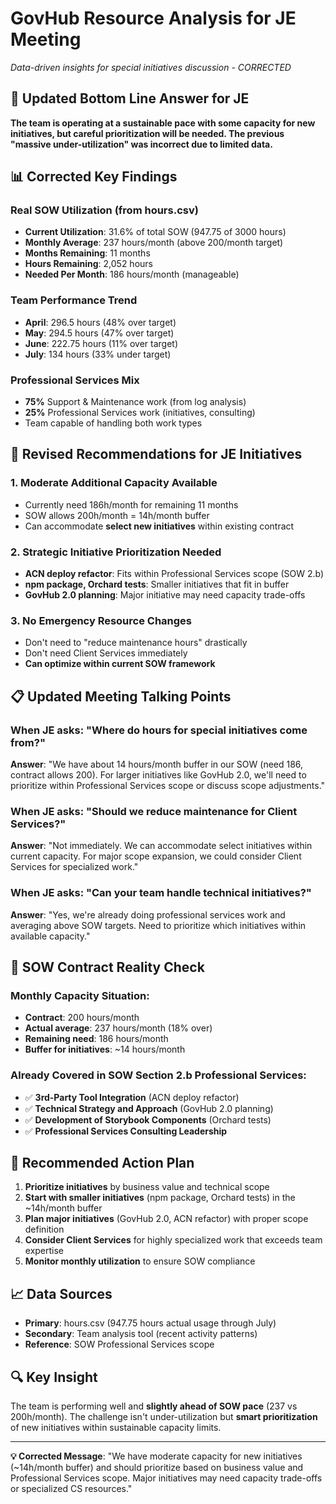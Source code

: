 # GovHub Resource Analysis for JE Meeting
*Data-driven insights for special initiatives discussion - CORRECTED*

## 🎯 **Updated Bottom Line Answer for JE**

**The team is operating at a sustainable pace with some capacity for new initiatives, but careful prioritization will be needed. The previous "massive under-utilization" was incorrect due to limited data.**

## 📊 **Corrected Key Findings**

### Real SOW Utilization (from hours.csv)
- **Current Utilization**: 31.6% of total SOW (947.75 of 3000 hours)
- **Monthly Average**: 237 hours/month (above 200/month target)
- **Months Remaining**: 11 months  
- **Hours Remaining**: 2,052 hours
- **Needed Per Month**: 186 hours/month (manageable)

### Team Performance Trend
- **April**: 296.5 hours (48% over target)
- **May**: 294.5 hours (47% over target)  
- **June**: 222.75 hours (11% over target)
- **July**: 134 hours (33% under target)

### Professional Services Mix
- **75%** Support & Maintenance work (from log analysis)
- **25%** Professional Services work (initiatives, consulting)
- Team capable of handling both work types

## 🎯 **Revised Recommendations for JE Initiatives**

### 1. **Moderate Additional Capacity Available**
- Currently need 186h/month for remaining 11 months
- SOW allows 200h/month = 14h/month buffer
- Can accommodate **select new initiatives** within existing contract

### 2. **Strategic Initiative Prioritization Needed**
- **ACN deploy refactor**: Fits within Professional Services scope (SOW 2.b)
- **npm package, Orchard tests**: Smaller initiatives that fit in buffer
- **GovHub 2.0 planning**: Major initiative may need capacity trade-offs

### 3. **No Emergency Resource Changes**
- Don't need to "reduce maintenance hours" drastically
- Don't need Client Services immediately
- **Can optimize within current SOW framework**

## 📋 **Updated Meeting Talking Points**

### When JE asks: "Where do hours for special initiatives come from?"
**Answer**: "We have about 14 hours/month buffer in our SOW (need 186, contract allows 200). For larger initiatives like GovHub 2.0, we'll need to prioritize within Professional Services scope or discuss scope adjustments."

### When JE asks: "Should we reduce maintenance for Client Services?"
**Answer**: "Not immediately. We can accommodate select initiatives within current capacity. For major scope expansion, we could consider Client Services for specialized work."

### When JE asks: "Can your team handle technical initiatives?"
**Answer**: "Yes, we're already doing professional services work and averaging above SOW targets. Need to prioritize which initiatives within available capacity."

## 🔧 **SOW Contract Reality Check**

### Monthly Capacity Situation:
- **Contract**: 200 hours/month
- **Actual average**: 237 hours/month (18% over)
- **Remaining need**: 186 hours/month
- **Buffer for initiatives**: ~14 hours/month

### Already Covered in SOW Section 2.b Professional Services:
- ✅ **3rd-Party Tool Integration** (ACN deploy refactor)
- ✅ **Technical Strategy and Approach** (GovHub 2.0 planning)  
- ✅ **Development of Storybook Components** (Orchard tests)
- ✅ **Professional Services Consulting Leadership**

## 🚀 **Recommended Action Plan**

1. **Prioritize initiatives** by business value and technical scope
2. **Start with smaller initiatives** (npm package, Orchard tests) in the ~14h/month buffer
3. **Plan major initiatives** (GovHub 2.0, ACN refactor) with proper scope definition
4. **Consider Client Services** for highly specialized work that exceeds team expertise
5. **Monitor monthly utilization** to ensure SOW compliance

## 📈 **Data Sources**

- **Primary**: hours.csv (947.75 hours actual usage through July)
- **Secondary**: Team analysis tool (recent activity patterns)
- **Reference**: SOW Professional Services scope

## 🔍 **Key Insight**

The team is performing well and **slightly ahead of SOW pace** (237 vs 200h/month). The challenge isn't under-utilization but **smart prioritization** of new initiatives within sustainable capacity limits.

---

**💡 Corrected Message**: "We have moderate capacity for new initiatives (~14h/month buffer) and should prioritize based on business value and Professional Services scope. Major initiatives may need capacity trade-offs or specialized CS resources." 